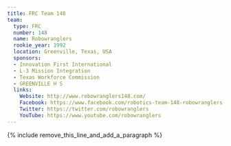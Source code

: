 ```yaml
---
title: FRC Team 148
team:
  type: FRC
  number: 148
  name: Robowranglers
  rookie_year: 1992
  location: Greenville, Texas, USA
  sponsors:
  - Innovation First International
  - L-3 Mission Integration
  - Texas Workforce Commission
  - GREENVILLE H S
  links:
    Website: http://www.robowranglers148.com/
    Facebook: https://www.facebook.com/robotics-team-148-robowranglers-144761815581405
    Twitter: https://twitter.com/robowranglers
    YouTube: https://www.youtube.com/robowranglers
---
```


{% include remove_this_line_and_add_a_paragraph %}